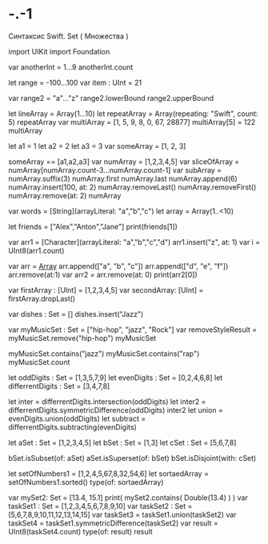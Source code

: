 # -.-1
Синтаксис Swift. Set ( Множества )

import UIKit
import Foundation

var anotherInt = 1...9
anotherInt.count



let range = -100...100
var item : UInt = 21

var range2 = "a"..."z"
range2.lowerBound
range2.upperBound


let lineArray = Array(1...10)
let repeatArray = Array(repeating: "Swift", count: 5)
repeatArray
var multiArray = [1, 5, 9, 8, 0, 67, 28877]
multiArray[5] = 122
multiArray

let a1 = 1
let a2 = 2
let a3 = 3
var someArray = [1, 2, 3]

someArray == [a1,a2,a3]
var numArray = [1,2,3,4,5]
var sliceOfArray = numArray[numArray.count-3...numArray.count-1]
var subArray = numArray.suffix(3)
numArray.first
numArray.last
numArray.append(6)
numArray.insert(100, at: 2)
numArray.removeLast()
numArray.removeFirst()
numArray.remove(at: 2)
numArray

var words = [String](arrayLiteral: "a","b","c")
let array = Array(1..<10)


let friends = ["Alex","Anton","Jane"]
print(friends[1])



var arr1 = [Character](arrayLiteral: "a","b","c","d")
arr1.insert("z", at: 1)
var i = UInt8(arr1.count)

var arr = [Array<Character>]()
arr.append(["a", "b", "c"])
arr.append(["d", "e", "f"])
arr.remove(at:1)
var arr2 = arr.remove(at: 0)
print(arr2[0])

var firstArray : [UInt] = [1,2,3,4,5]
var secondArray: [UInt] = firstArray.dropLast()



var dishes : Set<String> = []
dishes.insert("Jazz")

var myMusicSet : Set<String> = ["hip-hop", "jazz", "Rock"]
var removeStyleResult = myMusicSet.remove("hip-hop")
myMusicSet

myMusicSet.contains("jazz")
myMusicSet.contains("rap")
myMusicSet.count

let oddDigits : Set = [1,3,5,7,9]
let evenDigits : Set = [0,2,4,6,8]
let differrentDigits : Set = [3,4,7,8]

let inter = differrentDigits.intersection(oddDigits)
let inter2 = differrentDigits.symmetricDifference(oddDigits)
inter2
let union = evenDigits.union(oddDigits)
let subtract = differrentDigits.subtracting(evenDigits)


let aSet : Set = [1,2,3,4,5]
let bSet : Set = [1,3]
let cSet : Set = [5,6,7,8]


bSet.isSubset(of: aSet)
aSet.isSuperset(of: bSet)
bSet.isDisjoint(with: cSet)


let setOfNumbers1 = [1,2,4,5,67,8,32,54,6]
let sortaedArray = setOfNumbers1.sorted()
type(of: sortaedArray)


var mySet2: Set = [13.4, 15.1]
print( mySet2.contains( Double(13.4) ) )
var taskSet1 : Set = [1,2,3,4,5,6,7,8,9,10]
var taskSet2 : Set = [5,6,7,8,9,10,11,12,13,14,15]
var taskSet3 = taskSet1.union(taskSet2)
var taskSet4 = taskSet1.symmetricDifference(taskSet2)
var result = UInt8(taskSet4.count)
type(of: result)
result
